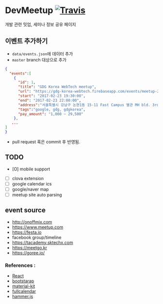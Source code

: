 # DevMeetup  [![Travis](https://travis-ci.org/dev-meetup/dev-meetup.github.io.svg?branch=master)](https://travis-ci.org/dev-meetup/dev-meetup.github.io)

개발 관련 밋업, 세미나 정보 공유 페이지


## 이벤트 추가하기
- `data/events.json`에 데이터 추가
- `master` branch 대상으로 추가

```json
{
  "events":[
    {
      "id": 1,
      "title": "GDG Korea WebTech meetup",
      "url": "https://gdg-korea-webtech.firebaseapp.com/events/meetup-20170223/",
      "start": "2017-02-23 19:30:00",
      "end": "2017-02-23 22:00:00",
      "address":"서울특별시 강남구 논현1동 15-11 Fast Campus 별관 MH bld. 3rd floor",
      "tags":"google, gdg, gdgkorea", 
      "pay_amount": "1,000 ~ 29,500" 
    },
   ...
]
}
```

- pull request 혹은 commit 후 반영됨.

## TODO 
- [O] mobile support
- [ ] clova extension  
- [ ] google calendar ics
- [ ] google/naver map 
- [ ] meetup site auto parsing 

## event source 
- http://onoffmix.com
- https://www.meetup.com
- https://festa.io
- facebook group/timeline
- https://tacademy.sktechx.com
- https://meetgo.kr
- https://goree.io/


### References :
- [React](https://facebook.github.io/react/)
- [bootstarap](getbootstrap.com)
- [material-kit](https://www.creative-tim.com/)
- [fullcalendar](https://fullcalendar.io)
- [hammer.js](http://hammerjs.github.io/)
